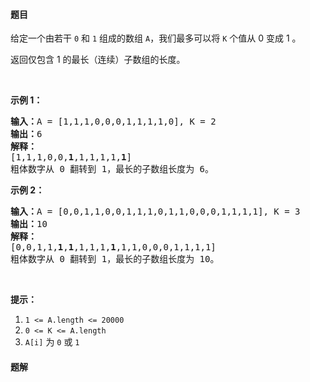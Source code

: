 #### 题目
<p>给定一个由若干 <code>0</code> 和 <code>1</code> 组成的数组&nbsp;<code>A</code>，我们最多可以将&nbsp;<code>K</code>&nbsp;个值从 0 变成 1 。</p>

<p>返回仅包含 1 的最长（连续）子数组的长度。</p>

<p>&nbsp;</p>

<p><strong>示例 1：</strong></p>

<pre><strong>输入：</strong>A = [1,1,1,0,0,0,1,1,1,1,0], K = 2
<strong>输出：</strong>6
<strong>解释： </strong>
[1,1,1,0,0,<strong>1</strong>,1,1,1,1,<strong>1</strong>]
粗体数字从 0 翻转到 1，最长的子数组长度为 6。</pre>

<p><strong>示例 2：</strong></p>

<pre><strong>输入：</strong>A = [0,0,1,1,0,0,1,1,1,0,1,1,0,0,0,1,1,1,1], K = 3
<strong>输出：</strong>10
<strong>解释：</strong>
[0,0,1,1,<strong>1</strong>,<strong>1</strong>,1,1,1,<strong>1</strong>,1,1,0,0,0,1,1,1,1]
粗体数字从 0 翻转到 1，最长的子数组长度为 10。</pre>

<p>&nbsp;</p>

<p><strong>提示：</strong></p>

<ol>
	<li><code>1 &lt;= A.length &lt;= 20000</code></li>
	<li><code>0 &lt;= K &lt;= A.length</code></li>
	<li><code>A[i]</code> 为&nbsp;<code>0</code>&nbsp;或&nbsp;<code>1</code>&nbsp;</li>
</ol>


 #### 题解